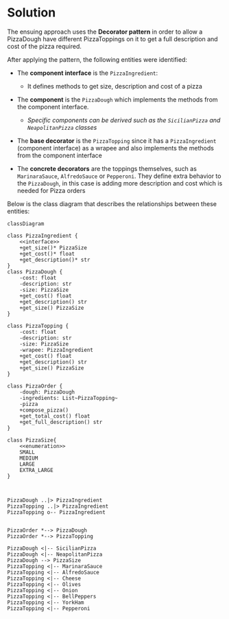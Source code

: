# Solution

The ensuing approach uses the **Decorator pattern** in order to allow a PizzaDough have different PizzaToppings on it
to get a full description and cost of the pizza required.

After applying the pattern, the following entities were identified:

- The **component interface** is the `PizzaIngredient`:
  - It defines methods to get size, description and cost of a pizza
  
- The **component** is the `PizzaDough` which implements the methods from the component interface. 
  - *Specific components can be derived such as the `SicilianPizza` and `NeapolitanPizza` classes*

- The **base decorator** is the `PizzaTopping` since it has a `PizzaIngredient` (component interface) as a wrapee and also
implements the methods from the component interface

- The **concrete decorators** are the toppings themselves, such as `MarinaraSauce`, `AlfredoSauce` or `Pepperoni`. They
define extra behavior to the `PizzaDough`, in this case is adding more description and cost which is needed for Pizza orders


Below is the class diagram that describes the relationships between these
entities:
```mermaid
classDiagram

class PizzaIngredient {
    <<interface>>
    +get_size()* PizzaSize
    +get_cost()* float
    +get_description()* str
}
class PizzaDough {
    -cost: float
    -description: str
    -size: PizzaSize
    +get_cost() float
    +get_description() str
    +get_size() PizzaSize
}

class PizzaTopping {
    -cost: float
    -description: str
    -size: PizzaSize
    -wrapee: PizzaIngredient
    +get_cost() float
    +get_description() str
    +get_size() PizzaSize
}

class PizzaOrder {
    -dough: PizzaDough
    -ingredients: List~PizzaTopping~
    -pizza
    +compose_pizza()
    +get_total_cost() float
    +get_full_description() str
}

class PizzaSize{
    <<enumeration>>
    SMALL
    MEDIUM
    LARGE
    EXTRA_LARGE
}



PizzaDough ..|> PizzaIngredient
PizzaTopping ..|> PizzaIngredient
PizzaTopping o-- PizzaIngredient 


PizzaOrder *--> PizzaDough
PizzaOrder *--> PizzaTopping

PizzaDough <|-- SicilianPizza
PizzaDough <|-- NeapolitanPizza
PizzaDough --> PizzaSize
PizzaTopping <|-- MarinaraSauce
PizzaTopping <|-- AlfredoSauce
PizzaTopping <|-- Cheese
PizzaTopping <|-- Olives
PizzaTopping <|-- Onion
PizzaTopping <|-- BellPeppers
PizzaTopping <|-- YorkHam
PizzaTopping <|-- Pepperoni
```

